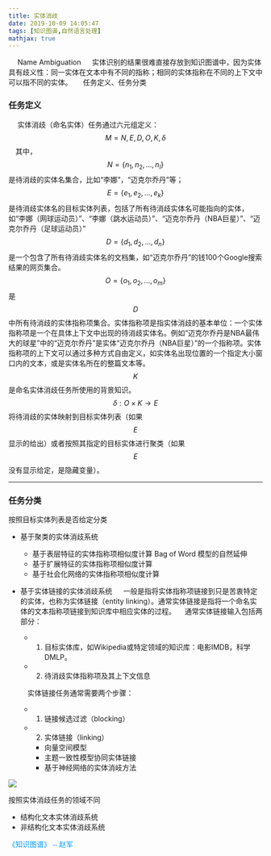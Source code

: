 ```yaml
---
title: 实体消歧
date: 2019-10-09 14:05:47
tags: [知识图谱,自然语言处理]
mathjax: true
---
```


&emsp; Name Ambiguation &emsp; 实体识别的结果很难直接存放到知识图谱中，因为实体具有歧义性：同一实体在文本中有不同的指称；相同的实体指称在不同的上下文中可以指不同的实体。
&emsp; 任务定义、任务分类

<!--more-->

### 任务定义

&emsp; 实体消歧（命名实体）任务通过六元组定义：
&emsp;&emsp; $$M=N,E,D,O,K,\delta$$
&emsp;其中，
&emsp;&emsp; $$N=\{n_{1},n_{2},...,n_{l}\}$$ 是待消歧的实体名集合，比如“李娜”，“迈克尔乔丹”等；
&emsp;&emsp; $$E=\{e_{1},e_{2},...,e_{k}\}$$ 是待消歧实体名的目标实体列表，包括了所有待消歧实体名可能指向的实体，如“李娜（网球运动员）”、“李娜（跳水运动员）”、“迈克尔乔丹（NBA巨星）”、“迈克尔乔丹（足球运动员）”
&emsp;&emsp; $$D=\{d_{1},d_{2},...,d_{n}\}$$ 是一个包含了所有待消歧实体名的文档集，如“迈克尔乔丹”的钱100个Google搜索结果的网页集合。
&emsp;&emsp; $$O=\{o_{1},o_{2},...,o_{m}\}$$ 是 $$D$$ 中所有待消歧的实体指称项集合。实体指称项是指实体消歧的基本单位：一个实体指称项是一个在具体上下文中出现的待消歧实体名。例如“迈克尔乔丹是NBA最伟大的球星”中的“迈克尔乔丹”是实体“迈克尔乔丹（NBA巨星）”的一个指称项。实体指称项的上下文可以通过多种方式自由定义，如实体名出现位置的一个指定大小窗口内的文本，或是实体名所在的整篇文本等。
&emsp;&emsp; $$K$$ 是命名实体消歧任务所使用的背景知识。
&emsp;&emsp; $$\delta: O\times K\to E$$ 将待消歧的实体映射到目标实体列表（如果 $$E$$ 显示的给出）或者按照其指定的目标实体进行聚类（如果 $$E$$ 没有显示给定，是隐藏变量）。 

------

### 任务分类

按照目标实体列表是否给定分类

- 基于聚类的实体消歧系统

  - 基于表层特征的实体指称项相似度计算
    Bag of Word 模型的自然延伸
  - 基于扩展特征的实体指称项相似度计算
  - 基于社会化网络的实体指称项相似度计算

- 基于实体链接的实体消歧系统
  &emsp; 一般是指将实体指称项链接到只是苦衷特定的实体，也称为实体链接（entity linking）。通常实体链接是指将一个命名实体的文本指称项链接到知识库中相应实体的过程。
  &emsp;通常实体链接输入包括两部分：

  - 1. 目标实体库，如Wikipedia或特定领域的知识库：电影IMDB，科学DMLP。
  - 2. 待消歧实体指称项及其上下文信息

  &emsp;实体链接任务通常需要两个步骤：

  - 1. 链接候选过滤（blocking）

  - 2. 实体链接（linking）

    - 向量空间模型
    - 主题一致性模型协同实体链接
    - 基于神经网络的实体消岐方法

<img src="https://chengaf.github.io/afcheng.github.io/assets/blog_img/实体消歧.jpg"  class="js-avatar show">

按照实体消歧任务的领域不同

- 结构化文本实体消歧系统
- 非结构化文本实体消歧系统

<font face='宋体' color='0099ff'>《知识图谱》 -- 赵军</font>